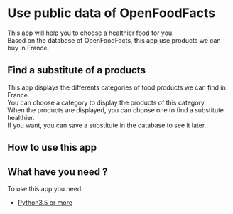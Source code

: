# Use public data of OpenFoodFacts

This app will help you to choose a healthier food for you.  
Based on the database of OpenFoodFacts, this app use products we can buy in France.

## Find a substitute of a products
This app displays the differents categories of food products we can find in France.   
You can choose a category to display the products of this category.  
When the products are displayed, you can choose one to find a substitute healthier.  
If you want, you can save a substitute in the database to see it later.

## How to use this app


## What have you need ?
To use this app you need:  
  * [Python3.5 or more](https://www.python.org/downloads/)
